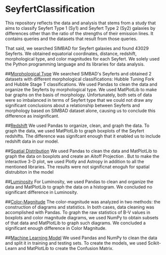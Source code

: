 # SeyfertClassification

This repository reflects the data and analysis that stems from a study that aims to classify Seyfert Type 1 (Sy1) and Seyfert Type 2 (Sy2) galaxies by differences other than the ratio of the strengths of their emission lines. It contains queries and the datasets that result from those queries. 

That said, we searched SIMBAD for Seyfert galaxies and found 43029 Seyferts. We obtained equatorial coordinates, distance, redshift, morphological type, and color magnitudes for each Seyfert. We solely used the Python programming language and its libraries for data analysis. 

##[Morphological Type](https://github.com/DraconicLegend/SeyfertClassification/tree/main/Morphology)
We searched SIMBAD's Seyferts and obtained 2 datasets with different morphological classifications: Hubble Tuning Fork and Hubble Stage T classifications. We used Pandas to clean the data and organize the Seyferts by morphological type. We used MatPlotLib to make bar graphs on the basis of morphology. Unfortunately, both sets of data were so imbalanced in terms of Seyfert type that we could not draw any significant conclusions about a relationship between Seyferts and morphology based on SIMBAD dataset alone, causing us to conclude this difference as insignificant.

##[Redshift](https://github.com/DraconicLegend/SeyfertClassification/tree/main/Redshift)
We used Pandas to organize, clean, and graph the data. To graph the data, we used MatPlotLib to graph boxplots of the Seyfert redshifts. The difference was signifcant enough that it enabled us to include redshift data in our model.

##[Spatial Distribution](https://github.com/DraconicLegend/SeyfertClassification/tree/main/Spacial%20Distribution)
We used Pandas to clean the data and MatPlotLib to graph the data on boxplots and create an Aitoff Projection . But to make the interactive 3-D plot, we used Plotly and Astropy in addition to all the mentioned libraries. The results were not significnat enoguh for spatial distrubiton in the model

##[Luminosity](https://github.com/DraconicLegend/SeyfertClassification/tree/main/Luminosity)
For Luminosity, we used Pandas to clean and organize the data and MatPlotLib to graph the data on a histogram. We concluded no significant difference in Luminosity.


##[Color-Magnitude](https://github.com/DraconicLegend/SeyfertClassification/tree/main/Color%20Magnitude)
The color-magnitude was analyzed in two methods: the construction of diagrams and statistics. In both cases, data cleaning was accomplished with Pandas. To graph the raw statistics of B-V values in boxplots and color magnitude diagrams, we used NumPy to obtain subsets of that data and MatPlotLib to graph such diagrams. We concluded a significant enough difference in Color Magnitude.

##[Machine Learning Model](https://github.com/DraconicLegend/SeyfertClassification/tree/main/ClassificationModel)
We used Pandas and NumPy to clean the data and split it in training and testing sets. To create the models, we used Scikit-Learn and MatPlotLib to create the Confusion Matrix.

